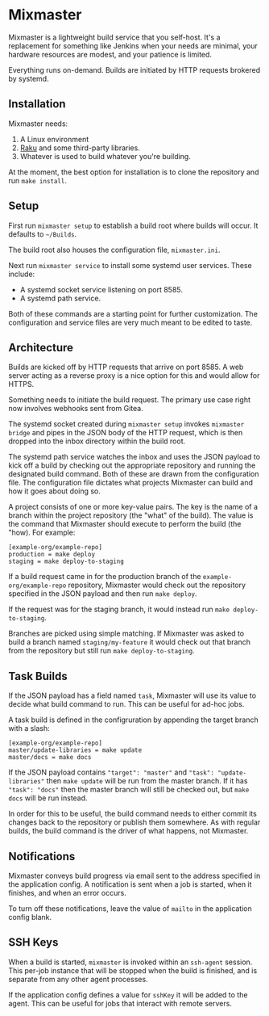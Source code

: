 # Mixmaster

Mixmaster is a lightweight build service that you self-host. It's a
replacement for something like Jenkins when your needs are minimal,
your hardware resources are modest, and your patience is limited.

Everything runs on-demand. Builds are initiated by HTTP requests
brokered by systemd.

## Installation

Mixmaster needs:

1. A Linux environment
2. [Raku](https://docs.raku.org) and some third-party libraries.
3. Whatever is used to build whatever you're building.

At the moment, the best option for installation is to clone the repository and run `make install`.

## Setup

First run `mixmaster setup` to establish a build root where builds will occur. It defaults to `~/Builds`.

The build root also houses the configuration file, `mixmaster.ini`.

Next run `mixmaster service` to install some systemd user services. These include:

- A systemd socket service listening on port 8585.
- A systemd path service.

Both of these commands are a starting point for further customization. The
configuration and service files are very much meant to be edited to taste.

## Architecture
Builds are kicked off by HTTP requests that arrive on port 8585. A web server acting as a reverse proxy is a nice option for this and would allow for HTTPS.

Something needs to initiate the build request. The primary use case right now involves webhooks sent from Gitea.

The systemd socket created during `mixmaster setup` invokes `mixmaster bridge` and pipes in the JSON body of the HTTP request, which is then dropped into the inbox directory within the build root.

The systemd path service watches the inbox and uses the JSON payload to kick off a build by checking out the appropriate repository and running the designated build command. Both of these are drawn from the configuration file.
The configuration file dictates what projects Mixmaster can build and how it goes about doing so.

A project consists of one or more key-value pairs. The key is the name
of a branch within the project repository (the "what" of the
build). The value is the command that Mixmaster should execute to
perform the build (the "how). For example:

```
[example-org/example-repo]
production = make deploy
staging = make deploy-to-staging
```

If a build request came in for the production branch of the
`example-org/example-repo` repository, Mixmaster would check out the
repository specified in the JSON payload and then run `make deploy`.

If the request was for the staging branch, it would instead run
`make deploy-to-staging`.

Branches are picked using simple matching. If Mixmaster was
asked to build a branch named `staging/my-feature` it would check out
that branch from the repository but still run `make deploy-to-staging`.

## Task Builds

If the JSON payload has a field named `task`, Mixmaster will use its
value to decide what build command to run. This can be useful for
ad-hoc jobs.

A task build is defined in the configruration by appending the target
branch with a slash:

```
[example-org/example-repo]
master/update-libraries = make update
master/docs = make docs
```

If the JSON payload contains `"target": "master"` and `"task":
"update-libraries"` then `make update`  will be run from
the master branch. If it has `"task": "docs"` then the master
branch will still be checked out, but `make docs` will be run instead.

In order for this to be useful, the build command needs to either
commit its changes back to the repository or publish them
somewhere. As with regular builds, the build command is the driver of what happens, not Mixmaster.

## Notifications

Mixmaster conveys build progress via email sent to the address
specified in the application config. A notification is sent when a job
is started, when it finishes, and when an error occurs.

To turn off these notifications, leave the value of `mailto`
in the application config blank.

## SSH Keys

When a build is started, `mixmaster` is invoked within an `ssh-agent`
session. This per-job instance that will be stopped when the build is
finished, and is separate from any other agent processes.

If the application config defines a value for `sshKey` it will be added
to the agent. This can be useful for jobs that interact with remote
servers.
